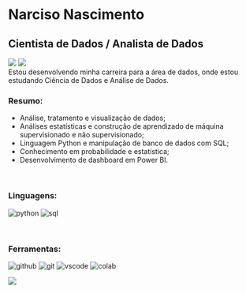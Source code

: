# Narciso Nascimento
## Cientista de Dados / Analista de Dados <br>
<a href="https://linkedin.com/in/narcisonascimento" target="_blank"><img src="https://img.shields.io/badge/linkedin-0077B5.svg?style=for-the-badge&logo=linkedin&logoColor=white"/></a>
<a href="https://www.kaggle.com/narcisonascimento/code" target="_blank"><img src="https://img.shields.io/badge/Kaggle-20BEFF?style=for-the-badge&logo=Kaggle&logoColor=white"/></a>
<br>
Estou desenvolvendo minha carreira para a área de dados, onde estou estudando Ciência de Dados e Análise de Dados.
<br>
### Resumo:

- Análise, tratamento e visualização de dados;
- Análises estatísticas e construção de aprendizado de máquina supervisionado e não supervisionado;
- Linguagem Python e manipulação de banco de dados com SQL;
- Conhecimento em probabilidade e estatística; 
- Desenvolvimento de dashboard em Power BI.
<br>

### Linguagens:

![python](https://img.shields.io/badge/Python-3776AB?style=for-the-badge&logo=python&logoColor=white)
![sql](https://img.shields.io/badge/MySQL-00000F?style=for-the-badge&logo=mysql&logoColor=white)

<br>

### Ferramentas:

![github](https://img.shields.io/badge/GitHub-100000?style=for-the-badge&logo=github&logoColor=white)
![git](https://img.shields.io/badge/GIT-E44C30?style=for-the-badge&logo=git&logoColor=white)
![vscode](https://img.shields.io/badge/Visual_Studio_Code-0078D4?style=for-the-badge&logo=visual%20studio%20code&logoColor=white)
![colab](https://img.shields.io/badge/Colab-F9AB00?style=for-the-badge&logo=googlecolab&color=525252)

<p><img align="center" src="https://github-readme-stats.vercel.app/api?username=narcisonascimento&theme=dark&show_icons=true" /></p>


<!--
**narcisonascimento/narcisonascimento** is a ✨ _special_ ✨ repository because its `README.md` (this file) appears on your GitHub profile.

Here are some ideas to get you started:

- 🔭 I’m currently working on ...
- 🌱 I’m currently learning ...
- 👯 I’m looking to collaborate on ...
- 🤔 I’m looking for help with ...
- 💬 Ask me about ...
- 📫 How to reach me: ...
- 😄 Pronouns: ...
- ⚡ Fun fact: ...
-->
